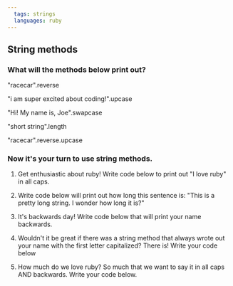 ```yaml
---
  tags: strings 
  languages: ruby
---
```


## String methods

### What will the methods below print out?

"racecar".reverse

"i am super excited about coding!".upcase

"Hi! My name is, Joe".swapcase

"short string".length

"racecar".reverse.upcase

### Now it's your turn to use string methods.

1. Get enthusiastic about ruby! Write code below to print out "I love ruby" in all caps.

2. Write code below will print out how long this sentence is: "This is a pretty long string. I wonder how long it is?"

3. It's backwards day! Write code below that will print your name backwards.

4. Wouldn't it be great if there was a string method that always wrote out your name with the first letter capitalized? There is! Write your code below 

5. How much do we love ruby? So much that we want to say it in all caps AND backwards. Write your code below.